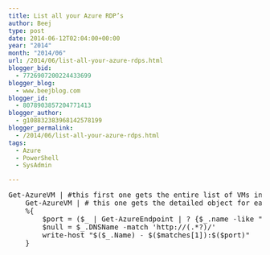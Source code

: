```yaml
---
title: List all your Azure RDP’s
author: Beej
type: post
date: 2014-06-12T02:04:00+00:00
year: "2014"
month: "2014/06"
url: /2014/06/list-all-your-azure-rdps.html
blogger_bid:
  - 7726907200224433699
blogger_blog:
  - www.beejblog.com
blogger_id:
  - 8078903857204771413
blogger_author:
  - g108832383968142578199
blogger_permalink:
  - /2014/06/list-all-your-azure-rdps.html
tags:
  - Azure
  - PowerShell
  - SysAdmin

---
```

<pre class="prettyprint linenums lang-powershell">Get-AzureVM | #this first one gets the entire list of VMs in subscription
    Get-AzureVM | # this one gets the detailed object for each specific VM
    %{
        $port = ($_ | Get-AzureEndpoint | ? {$_.name -like "Remote*"})[0].Port;
        $null = $_.DNSName -match 'http://(.*?)/'
        write-host "$($_.Name) - $($matches[1]):$($port)"
    }
</pre>